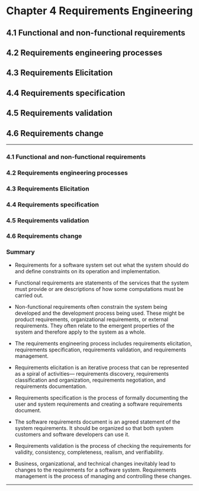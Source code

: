 # Chapter 4 Requirements Engineering

## 4.1 Functional and non-functional requirements
## 4.2 Requirements engineering processes
## 4.3 Requirements Elicitation
## 4.4 Requirements specification
## 4.5 Requirements validation 
## 4.6 Requirements change

---

### 4.1 Functional and non-functional requirements



### 4.2 Requirements engineering processes



### 4.3 Requirements Elicitation



### 4.4 Requirements specification



### 4.5 Requirements validation 



### 4.6 Requirements change




### Summary

- Requirements for a software system set out what the system should do and define constraints on its operation and implementation.

- Functional requirements are statements of the services that the system must provide or are descriptions of how some computations must be carried out.

- Non-functional requirements often constrain the system being developed and the development process being used. These might be product requirements, organizational requirements, or external requirements. They often relate to the emergent properties of the system and therefore apply to the system as a whole.

- The requirements engineering process includes requirements elicitation, requirements specification, requirements validation, and requirements management.

- Requirements elicitation is an iterative process that can be represented as a spiral of activities— requirements discovery, requirements classification and organization, requirements negotiation, and requirements documentation.

- Requirements specification is the process of formally documenting the user and system requirements and creating a software requirements document.

- The software requirements document is an agreed statement of the system requirements. It should be organized so that both system customers and software developers can use it.

- Requirements validation is the process of checking the requirements for validity, consistency, completeness, realism, and verifiability.

- Business, organizational, and technical changes inevitably lead to changes to the requirements for a software system. Requirements management is the process of managing and controlling these changes.

---